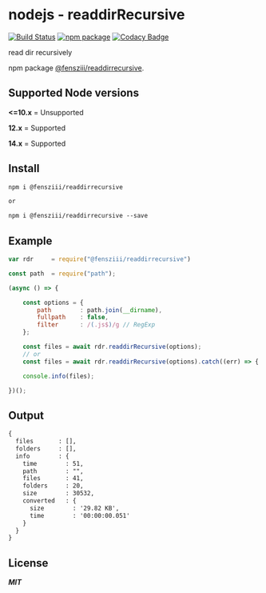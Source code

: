 # nodejs - readdirRecursive

[![Build Status](https://travis-ci.com/fensziii/readdirRecursive.svg?branch=master)](https://travis-ci.com/github/fensziii/readdirRecursive)
[![npm package](https://img.shields.io/badge/npm%20package-1.0.6-brightgreen)](https://www.npmjs.com/package/@fensziii/readdirrecursive)
[![Codacy Badge](https://app.codacy.com/project/badge/Grade/30f80acc184a4bd3af4a870ca92d36da)](https://www.codacy.com/manual/fensziii/readdirRecursive?utm_source=github.com&amp;utm_medium=referral&amp;utm_content=fensziii/readdirRecursive&amp;utm_campaign=Badge_Grade)

read dir recursively

npm package [@fensziii/readdirrecursive](https://www.npmjs.com/package/@fensziii/readdirrecursive).

## Supported Node versions

**<=10.x** = Unsupported

**12.x** = Supported

**14.x** = Supported

## Install
```txt
npm i @fensziii/readdirrecursive

or

npm i @fensziii/readdirrecursive --save
```

## Example
```js
var rdr     = require("@fensziii/readdirrecursive")

const path  = require("path");

(async () => {

    const options = {
        path        : path.join(__dirname),
        fullpath    : false,
        filter      : /(.js$)/g // RegExp
    };

    const files = await rdr.readdirRecursive(options);
    // or
    const files = await rdr.readdirRecursive(options).catch((err) => { console.error(err); });

    console.info(files);

})();
```

## Output
```txt
{
  files       : [],
  folders     : [],
  info        : {
    time        : 51,
    path        : "",
    files       : 41,
    folders     : 20,
    size        : 30532,
    converted   : {
      size        : '29.82 KB',
      time        : '00:00:00.051'
    }
  }
}
```

## License

***MIT***